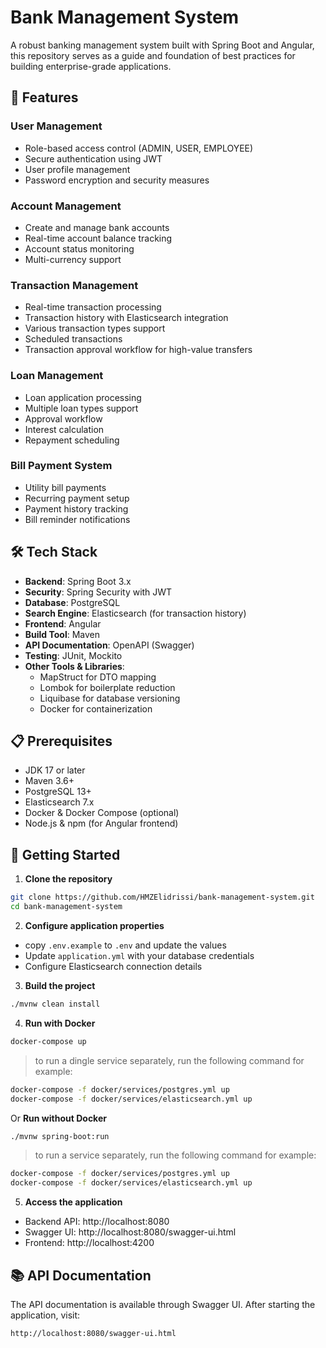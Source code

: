 # Bank Management System

A robust banking management system built with Spring Boot and Angular, this repository serves as a guide and foundation of best practices for building enterprise-grade applications.

## 🚀 Features

### User Management
- Role-based access control (ADMIN, USER, EMPLOYEE)
- Secure authentication using JWT
- User profile management
- Password encryption and security measures

### Account Management
- Create and manage bank accounts
- Real-time account balance tracking
- Account status monitoring
- Multi-currency support

### Transaction Management
- Real-time transaction processing
- Transaction history with Elasticsearch integration
- Various transaction types support
- Scheduled transactions
- Transaction approval workflow for high-value transfers

### Loan Management
- Loan application processing
- Multiple loan types support
- Approval workflow
- Interest calculation
- Repayment scheduling

### Bill Payment System
- Utility bill payments
- Recurring payment setup
- Payment history tracking
- Bill reminder notifications

## 🛠 Tech Stack

- **Backend**: Spring Boot 3.x
- **Security**: Spring Security with JWT
- **Database**: PostgreSQL
- **Search Engine**: Elasticsearch (for transaction history)
- **Frontend**: Angular
- **Build Tool**: Maven
- **API Documentation**: OpenAPI (Swagger)
- **Testing**: JUnit, Mockito
- **Other Tools & Libraries**:
    - MapStruct for DTO mapping
    - Lombok for boilerplate reduction
    - Liquibase for database versioning
    - Docker for containerization

## 📋 Prerequisites

- JDK 17 or later
- Maven 3.6+
- PostgreSQL 13+
- Elasticsearch 7.x
- Docker & Docker Compose (optional)
- Node.js & npm (for Angular frontend)

## 🚀 Getting Started

1. **Clone the repository**
```bash
git clone https://github.com/HMZElidrissi/bank-management-system.git
cd bank-management-system
```

2. **Configure application properties**
- copy `.env.example` to `.env` and update the values
- Update `application.yml` with your database credentials
- Configure Elasticsearch connection details

3. **Build the project**
```bash
./mvnw clean install
```

4. **Run with Docker**
```bash
docker-compose up
```

> to run a dingle service separately, run the following command for example:
```bash
docker-compose -f docker/services/postgres.yml up
docker-compose -f docker/services/elasticsearch.yml up
```

Or **Run without Docker**
```bash
./mvnw spring-boot:run
```

> to run a service separately, run the following command for example:
```bash
docker-compose -f docker/services/postgres.yml up
docker-compose -f docker/services/elasticsearch.yml up
```

5. **Access the application**
- Backend API: http://localhost:8080
- Swagger UI: http://localhost:8080/swagger-ui.html
- Frontend: http://localhost:4200

## 📚 API Documentation

The API documentation is available through Swagger UI. After starting the application, visit:
```
http://localhost:8080/swagger-ui.html
```
